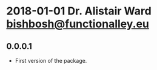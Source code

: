 # 2018-01-01 Dr. Alistair Ward <bishbosh@functionalley.eu>

## 0.0.0.1
* First version of the package.
